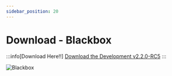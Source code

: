 ```yaml
---
sidebar_position: 20
---
```


# Download - Blackbox

:::info[Download Here!!]
[Download the Development v2.2.0-RC5](https://github.com/rotorflight/rotorflight-blackbox/releases/tag/release%2F2.2.0-RC5)
:::

![Blackbox](./img/blackbox.png)
